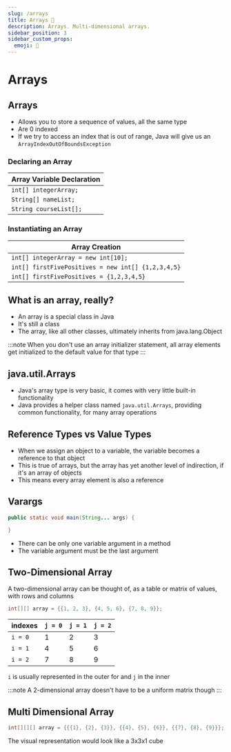 ```yaml
---
slug: /arrays
title: Arrays 🔗
description: Arrays. Multi-dimensional arrays.
sidebar_position: 3
sidebar_custom_props:
  emoji: 🔗
---
```


# Arrays

## Arrays

* Allows you to store a sequence of values, all the same type
* Are 0 indexed
* If we try to access an index that is out of range, Java will give us
  an `ArrayIndexOutOfBoundsException`

### Declaring an Array

| Array Variable Declaration |
|----------------------------|
| `int[] integerArray;`      |
| `String[] nameList;`       |
| `String courseList[];`     |

### Instantiating an Array

| Array Creation                                     |
|----------------------------------------------------|
| `int[] integerArray = new int[10];`                |
| `int[] firstFivePositives = new int[] {1,2,3,4,5}` |
| `int[] firstFivePositives = {1,2,3,4,5}`           |

## What is an array, really?

* An array is a special class in Java
* It's still a class
* The array, like all other classes, ultimately inherits from java.lang.Object

:::note
When you don't use an array initializer statement, all array elements get initialized to the default
value for that type
:::

## java.util.Arrays

* Java's array type is very basic, it comes with very little built-in functionality
* Java provides a helper class named `java.util.Arrays`, providing common functionality, for many
  array operations

## Reference Types vs Value Types

* When we assign an object to a variable, the variable becomes a reference to that object
* This is true of arrays, but the array has yet another level of indirection, if it's an array of
  objects
* This means every array element is also a reference

## Varargs

```java
public static void main(String... args) {

}
```

* There can be only one variable argument in a method
* The variable argument must be the last argument

## Two-Dimensional Array

A two-dimensional array can be thought of, as a table or matrix of values, with rows and columns

```java
int[][] array = {{1, 2, 3}, {4, 5, 6}, {7, 8, 9}};
```

| indexes | `j = 0` | `j = 1` | `j = 2` |
|---------|---------|---------|---------|
| `i = 0` | 1       | 2       | 3       |
| `i = 1` | 4       | 5       | 6       |
| `i = 2` | 7       | 8       | 9       |

`i` is usually represented in the outer for and `j` in the inner

:::note
A 2-dimensional array doesn't have to be a uniform matrix though
:::

## Multi Dimensional Array

```java
int[][][] array = {{{1}, {2}, {3}}, {{4}, {5}, {6}}, {{7}, {8}, {9}}};
```

The visual representation would look like a 3x3x1 cube
